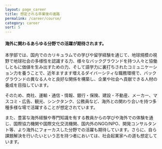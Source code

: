 ```yaml
---
layout: page_career
title: 想定される卒業後の進路
permalink: /career/course/
category: career
sort: 5
---
```


#### 海外に関わるあらゆる分野での活躍が期待されます。

本学部では、国内でのカリキュラムでの学びや留学経験を通じて、地球規模の視野で地球社会の多様性を認識する力、様々なバックグラウンドを持つ人々と協働しともに価値を生み出すための力、そして語学力に裏打ちされたコミュニケーション力を養うことで、近年ますます増えるダイバーシティな職務環境で、バックグラウンドの異なる人々と良好な関係を構築し、企業や社会へ貢献できる人材の養成を目指しています。

そのため、商社、運輸・通信・情報、銀行・保険、建設・不動産、メーカー、マスコミ・広告、観光、シンクタンク、公務員など、海外との関わり合いを持つ多種多様な場で活躍することが想定されています。

また、豊富な海外経験や専門知識を有する教員からの学びや海外での体験を通じ、国際協力機関や国際文化交流機関、国内外のNGO/NPO、開発コンサルタント等、より海外にフォーカスした分野での活躍も期待しています。さらに、自ら課題解決を行いたいという志を持つ者においては、社会起業家への道も想定しています。
